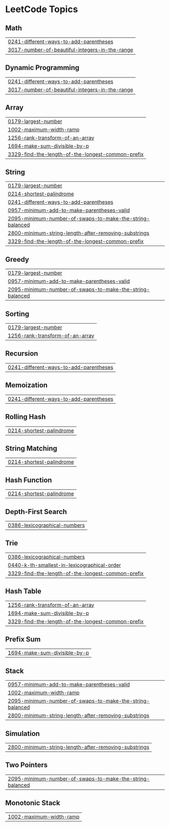 <!---LeetCode Topics Start-->
# LeetCode Topics
## Math
|  |
| ------- |
| [0241-different-ways-to-add-parentheses](https://github.com/arifulnoman/LeetCode/tree/master/0241-different-ways-to-add-parentheses) |
| [3017-number-of-beautiful-integers-in-the-range](https://github.com/arifulnoman/LeetCode/tree/master/3017-number-of-beautiful-integers-in-the-range) |
## Dynamic Programming
|  |
| ------- |
| [0241-different-ways-to-add-parentheses](https://github.com/arifulnoman/LeetCode/tree/master/0241-different-ways-to-add-parentheses) |
| [3017-number-of-beautiful-integers-in-the-range](https://github.com/arifulnoman/LeetCode/tree/master/3017-number-of-beautiful-integers-in-the-range) |
## Array
|  |
| ------- |
| [0179-largest-number](https://github.com/arifulnoman/LeetCode/tree/master/0179-largest-number) |
| [1002-maximum-width-ramp](https://github.com/arifulnoman/LeetCode/tree/master/1002-maximum-width-ramp) |
| [1256-rank-transform-of-an-array](https://github.com/arifulnoman/LeetCode/tree/master/1256-rank-transform-of-an-array) |
| [1694-make-sum-divisible-by-p](https://github.com/arifulnoman/LeetCode/tree/master/1694-make-sum-divisible-by-p) |
| [3329-find-the-length-of-the-longest-common-prefix](https://github.com/arifulnoman/LeetCode/tree/master/3329-find-the-length-of-the-longest-common-prefix) |
## String
|  |
| ------- |
| [0179-largest-number](https://github.com/arifulnoman/LeetCode/tree/master/0179-largest-number) |
| [0214-shortest-palindrome](https://github.com/arifulnoman/LeetCode/tree/master/0214-shortest-palindrome) |
| [0241-different-ways-to-add-parentheses](https://github.com/arifulnoman/LeetCode/tree/master/0241-different-ways-to-add-parentheses) |
| [0957-minimum-add-to-make-parentheses-valid](https://github.com/arifulnoman/LeetCode/tree/master/0957-minimum-add-to-make-parentheses-valid) |
| [2095-minimum-number-of-swaps-to-make-the-string-balanced](https://github.com/arifulnoman/LeetCode/tree/master/2095-minimum-number-of-swaps-to-make-the-string-balanced) |
| [2800-minimum-string-length-after-removing-substrings](https://github.com/arifulnoman/LeetCode/tree/master/2800-minimum-string-length-after-removing-substrings) |
| [3329-find-the-length-of-the-longest-common-prefix](https://github.com/arifulnoman/LeetCode/tree/master/3329-find-the-length-of-the-longest-common-prefix) |
## Greedy
|  |
| ------- |
| [0179-largest-number](https://github.com/arifulnoman/LeetCode/tree/master/0179-largest-number) |
| [0957-minimum-add-to-make-parentheses-valid](https://github.com/arifulnoman/LeetCode/tree/master/0957-minimum-add-to-make-parentheses-valid) |
| [2095-minimum-number-of-swaps-to-make-the-string-balanced](https://github.com/arifulnoman/LeetCode/tree/master/2095-minimum-number-of-swaps-to-make-the-string-balanced) |
## Sorting
|  |
| ------- |
| [0179-largest-number](https://github.com/arifulnoman/LeetCode/tree/master/0179-largest-number) |
| [1256-rank-transform-of-an-array](https://github.com/arifulnoman/LeetCode/tree/master/1256-rank-transform-of-an-array) |
## Recursion
|  |
| ------- |
| [0241-different-ways-to-add-parentheses](https://github.com/arifulnoman/LeetCode/tree/master/0241-different-ways-to-add-parentheses) |
## Memoization
|  |
| ------- |
| [0241-different-ways-to-add-parentheses](https://github.com/arifulnoman/LeetCode/tree/master/0241-different-ways-to-add-parentheses) |
## Rolling Hash
|  |
| ------- |
| [0214-shortest-palindrome](https://github.com/arifulnoman/LeetCode/tree/master/0214-shortest-palindrome) |
## String Matching
|  |
| ------- |
| [0214-shortest-palindrome](https://github.com/arifulnoman/LeetCode/tree/master/0214-shortest-palindrome) |
## Hash Function
|  |
| ------- |
| [0214-shortest-palindrome](https://github.com/arifulnoman/LeetCode/tree/master/0214-shortest-palindrome) |
## Depth-First Search
|  |
| ------- |
| [0386-lexicographical-numbers](https://github.com/arifulnoman/LeetCode/tree/master/0386-lexicographical-numbers) |
## Trie
|  |
| ------- |
| [0386-lexicographical-numbers](https://github.com/arifulnoman/LeetCode/tree/master/0386-lexicographical-numbers) |
| [0440-k-th-smallest-in-lexicographical-order](https://github.com/arifulnoman/LeetCode/tree/master/0440-k-th-smallest-in-lexicographical-order) |
| [3329-find-the-length-of-the-longest-common-prefix](https://github.com/arifulnoman/LeetCode/tree/master/3329-find-the-length-of-the-longest-common-prefix) |
## Hash Table
|  |
| ------- |
| [1256-rank-transform-of-an-array](https://github.com/arifulnoman/LeetCode/tree/master/1256-rank-transform-of-an-array) |
| [1694-make-sum-divisible-by-p](https://github.com/arifulnoman/LeetCode/tree/master/1694-make-sum-divisible-by-p) |
| [3329-find-the-length-of-the-longest-common-prefix](https://github.com/arifulnoman/LeetCode/tree/master/3329-find-the-length-of-the-longest-common-prefix) |
## Prefix Sum
|  |
| ------- |
| [1694-make-sum-divisible-by-p](https://github.com/arifulnoman/LeetCode/tree/master/1694-make-sum-divisible-by-p) |
## Stack
|  |
| ------- |
| [0957-minimum-add-to-make-parentheses-valid](https://github.com/arifulnoman/LeetCode/tree/master/0957-minimum-add-to-make-parentheses-valid) |
| [1002-maximum-width-ramp](https://github.com/arifulnoman/LeetCode/tree/master/1002-maximum-width-ramp) |
| [2095-minimum-number-of-swaps-to-make-the-string-balanced](https://github.com/arifulnoman/LeetCode/tree/master/2095-minimum-number-of-swaps-to-make-the-string-balanced) |
| [2800-minimum-string-length-after-removing-substrings](https://github.com/arifulnoman/LeetCode/tree/master/2800-minimum-string-length-after-removing-substrings) |
## Simulation
|  |
| ------- |
| [2800-minimum-string-length-after-removing-substrings](https://github.com/arifulnoman/LeetCode/tree/master/2800-minimum-string-length-after-removing-substrings) |
## Two Pointers
|  |
| ------- |
| [2095-minimum-number-of-swaps-to-make-the-string-balanced](https://github.com/arifulnoman/LeetCode/tree/master/2095-minimum-number-of-swaps-to-make-the-string-balanced) |
## Monotonic Stack
|  |
| ------- |
| [1002-maximum-width-ramp](https://github.com/arifulnoman/LeetCode/tree/master/1002-maximum-width-ramp) |
<!---LeetCode Topics End-->
